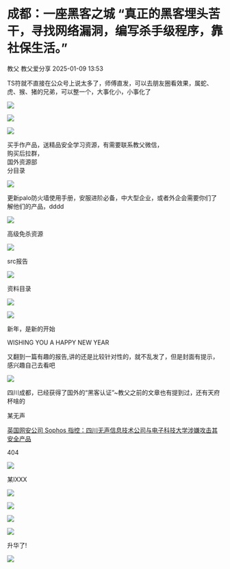 #  成都：一座黑客之城 “真正的黑客埋头苦干，寻找网络漏洞，编写杀手级程序，靠社保生活。”   
教父  教父爱分享   2025-01-09 13:53  
  
TS符就不直接在公众号上说太多了，师傅直发，可以去朋友圈看效果，属蛇、虎、猴、猪的兄弟，可以整一个，大事化小，小事化了  
  
![](https://mmbiz.qpic.cn/mmbiz_png/8LGFUcKO5tUpqKzU33vib5CjEv6RPJicXlMBHBjfIxDum0icS3vR0Yytvfh66oQyvItJmQTOVrmg7Yn2shsoI7svQ/640?wx_fmt=other&from=appmsg&wxfrom=5&wx_lazy=1&wx_co=1&tp=webp "")  
  
![](https://mmbiz.qpic.cn/mmbiz_png/8LGFUcKO5tXrbhBpjM1zwz14KAlTTMRiaVT17ic4UFrLb2PD9nQ3xaoecA8QSO9wWCWPV2ZIhUbJibpHr3TfqcbBw/640?wx_fmt=other&from=appmsg&wxfrom=5&wx_lazy=1&wx_co=1&tp=webp "")  
  
![](https://mmbiz.qpic.cn/mmbiz_jpg/8LGFUcKO5tU31s1hIiczlqdArZk3Rb6sEOEHyfhM0UkBHXDsP0wlr9a5MdtytuH66x2l1ibNdCdZOic7FbIEPlZwA/640?wx_fmt=other&from=appmsg&wxfrom=5&wx_lazy=1&wx_co=1&tp=webp "")  
  
买手作产品，送精品安全学习资源，有需要联系教父微信，  
购买后拉群，  
国外资源部  
分目录  
  
![](https://mmbiz.qpic.cn/mmbiz_png/8LGFUcKO5tXVzICOWgo64rGV17cCNribt7FnvZN2BQZxbmk9KLoh2V9bVOU3clvRLyGdAK6pEQ0oaMw6lZq24ibA/640?wx_fmt=other&from=appmsg&wxfrom=5&wx_lazy=1&wx_co=1&tp=webp "")  
  
更新palo防火墙使用手册，安服进阶必备，中大型企业，或者外企会需要你们了解他们的产品，dddd  
  
![](https://mmbiz.qpic.cn/mmbiz_png/8LGFUcKO5tXAVZqhWTwDtZltIHqwgdMaQSEvSiaFBCwQY9jgu30BhhycNbXhdjK8hW4FCp14W02Ke4q0xTHEoiaA/640?wx_fmt=other&from=appmsg&tp=webp&wxfrom=5&wx_lazy=1&wx_co=1 "")  
  
  
高级免杀资源  
  
![](https://mmbiz.qpic.cn/mmbiz_png/8LGFUcKO5tXAVZqhWTwDtZltIHqwgdMaWRLwGWW0sQj3S7kJRhvH4kKV298Bh90hC9YRqVOx63RCq5VAmuNgKA/640?wx_fmt=other&from=appmsg&tp=webp&wxfrom=5&wx_lazy=1&wx_co=1 "")  
  
src报告  
  
![](https://mmbiz.qpic.cn/mmbiz_png/8LGFUcKO5tUpqKzU33vib5CjEv6RPJicXlvOiayv6fPiaXpt4dticOBD7ko9icHfnTpkMO2e8ibcK90MOmTTlUYWV0ybQ/640?wx_fmt=other&from=appmsg&wxfrom=5&wx_lazy=1&wx_co=1&tp=webp "")  
  
资料目录  
  
![](https://mmbiz.qpic.cn/mmbiz_png/8LGFUcKO5tXUqCI19HA9dtvfLBoLrINGtKsDPlYWw3Ae0f7jnkm2PoMG2d7lZRtncCMMwydnMGTUndOQyYVvJg/640?wx_fmt=other&from=appmsg&wxfrom=5&wx_lazy=1&wx_co=1&tp=webp "")  
  
![](https://mmbiz.qpic.cn/sz_mmbiz_gif/WfiacEaD6phibHXxhx7p93Py1LjwOCFub8mhnQfNcH3wo0AFO1mRUABPvKf3N2o2lfh213FJsg8omwt9Ted0mBGQ/640?from=appmsg&wx_fmt=gif "")  
  
新年，是新的开始  
  
WISHING YOU A HAPPY NEW YEAR  
  
又翻到一篇有趣的报告,讲的还是比较针对性的，就不乱发了，但是封面有提示，感兴趣自己去看吧  
  
![](https://mmbiz.qpic.cn/mmbiz_png/8LGFUcKO5tUa4ckKffzfXB6ysz3C2Zfne6gZ6iaY4RvSEKaFMpXQfDicH0rPwPyo1bDeRo1wr3WJHXicDF7Licd7hQ/640?wx_fmt=png&from=appmsg "")  
  
  
四川成都，已经获得了国外的“黑客认证”~教父之前的文章也有提到过，还有天府杯啥的  
  
某无声  
  
[英国网安公司 Sophos 指控：四川无声信息技术公司与电子科技大学涉嫌攻击其安全产品](https://mp.weixin.qq.com/s?__biz=MzI1Mjc3NTUwMQ==&mid=2247537026&idx=1&sn=494c951de8e1deabf8a99663aa53868a&scene=21#wechat_redirect)  
  
  
404  
  
![](https://mmbiz.qpic.cn/mmbiz_png/8LGFUcKO5tUa4ckKffzfXB6ysz3C2ZfngiaAYbAxDWDmbktI2K1KppMNpaevtZOVoUMxMkczZrHqGyGTiage7pBQ/640?wx_fmt=png&from=appmsg "")  
  
某IXXX  
  
![](https://mmbiz.qpic.cn/mmbiz_png/8LGFUcKO5tUa4ckKffzfXB6ysz3C2ZfndLchO3BQ9RuLjetXZTgYljg8BPPZkicIlTZ1INUMbe5oFa6Z9Dg8Dxg/640?wx_fmt=png&from=appmsg "")  
  
![](https://mmbiz.qpic.cn/mmbiz_png/8LGFUcKO5tUa4ckKffzfXB6ysz3C2ZfnkZKp1bvJVXia8iamZEkLGP858XaEY1lWOKSR2USyAibrKCe6bnZKWVhyA/640?wx_fmt=png&from=appmsg "")  
  
![](https://mmbiz.qpic.cn/mmbiz_png/8LGFUcKO5tUa4ckKffzfXB6ysz3C2ZfnS4ScGVOaAMmoYuANmolI2iaQUXprickAYxznibwtEgtgTCQGk6xAhvbSA/640?wx_fmt=png&from=appmsg "")  
  
![](https://mmbiz.qpic.cn/mmbiz_png/8LGFUcKO5tUa4ckKffzfXB6ysz3C2ZfnFD7e9kWg75qrZXd1MQ9Qic91ZTECiaZjgKP3K5AZGMMHXYBdHR9ksCnw/640?wx_fmt=png&from=appmsg "")  
  
  
升华了!  
  
![](https://mmbiz.qpic.cn/mmbiz_png/8LGFUcKO5tUa4ckKffzfXB6ysz3C2ZfnXHCZSOtqTLpia813jdBO7sBPwtibIRfMzRKmGwF9CXkiaMiaqFyP9JAzyg/640?wx_fmt=png&from=appmsg "")  
  
  
